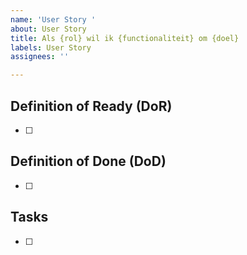 ```yaml
---
name: 'User Story '
about: User Story
title: Als {rol} wil ik {functionaliteit} om {doel}
labels: User Story
assignees: ''

---
```


## Definition of Ready (DoR)
- [ ] 

## Definition of Done (DoD)
- [ ]

## Tasks
- [ ]
